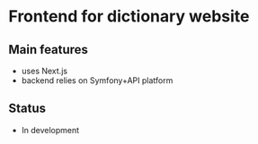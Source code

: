 # Frontend for dictionary website

## Main features
- uses Next.js
- backend relies on Symfony+API platform

## Status
- In development